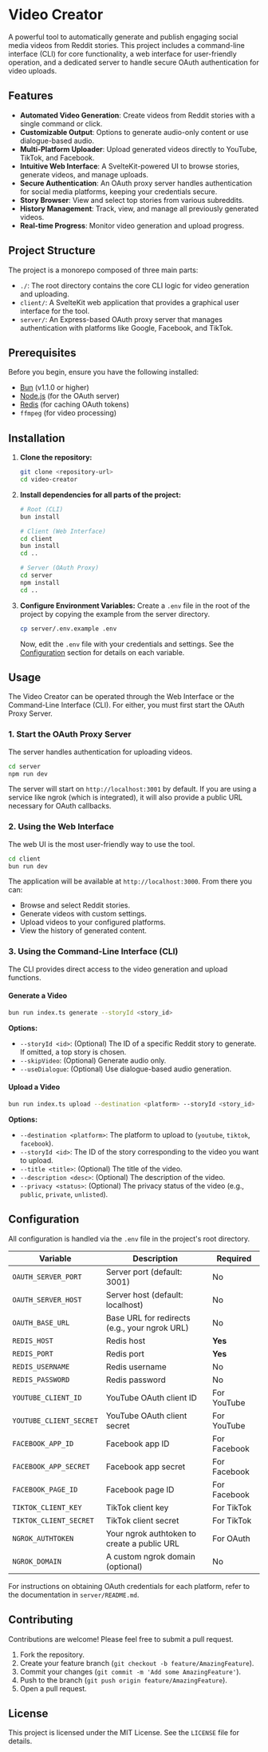 # Video Creator

A powerful tool to automatically generate and publish engaging social media videos from Reddit stories. This project includes a command-line interface (CLI) for core functionality, a web interface for user-friendly operation, and a dedicated server to handle secure OAuth authentication for video uploads.

## Features

- **Automated Video Generation**: Create videos from Reddit stories with a single command or click.
- **Customizable Output**: Options to generate audio-only content or use dialogue-based audio.
- **Multi-Platform Uploader**: Upload generated videos directly to YouTube, TikTok, and Facebook.
- **Intuitive Web Interface**: A SvelteKit-powered UI to browse stories, generate videos, and manage uploads.
- **Secure Authentication**: An OAuth proxy server handles authentication for social media platforms, keeping your credentials secure.
- **Story Browser**: View and select top stories from various subreddits.
- **History Management**: Track, view, and manage all previously generated videos.
- **Real-time Progress**: Monitor video generation and upload progress.

## Project Structure

The project is a monorepo composed of three main parts:

-   `./`: The root directory contains the core CLI logic for video generation and uploading.
-   `client/`: A SvelteKit web application that provides a graphical user interface for the tool.
-   `server/`: An Express-based OAuth proxy server that manages authentication with platforms like Google, Facebook, and TikTok.

## Prerequisites

Before you begin, ensure you have the following installed:

-   [Bun](https://bun.sh/) (v1.1.0 or higher)
-   [Node.js](https://nodejs.org/) (for the OAuth server)
-   [Redis](https://redis.io/) (for caching OAuth tokens)
-   `ffmpeg` (for video processing)

## Installation

1.  **Clone the repository:**
    ```bash
    git clone <repository-url>
    cd video-creator
    ```

2.  **Install dependencies for all parts of the project:**
    ```bash
    # Root (CLI)
    bun install

    # Client (Web Interface)
    cd client
    bun install
    cd ..

    # Server (OAuth Proxy)
    cd server
    npm install
    cd ..
    ```

3.  **Configure Environment Variables:**
    Create a `.env` file in the root of the project by copying the example from the server directory.
    ```bash
    cp server/.env.example .env
    ```
    Now, edit the `.env` file with your credentials and settings. See the [Configuration](#configuration) section for details on each variable.

## Usage

The Video Creator can be operated through the Web Interface or the Command-Line Interface (CLI). For either, you must first start the OAuth Proxy Server.

### 1. Start the OAuth Proxy Server

The server handles authentication for uploading videos.

```bash
cd server
npm run dev
```

The server will start on `http://localhost:3001` by default. If you are using a service like ngrok (which is integrated), it will also provide a public URL necessary for OAuth callbacks.

### 2. Using the Web Interface

The web UI is the most user-friendly way to use the tool.

```bash
cd client
bun run dev
```

The application will be available at `http://localhost:3000`. From there you can:
-   Browse and select Reddit stories.
-   Generate videos with custom settings.
-   Upload videos to your configured platforms.
-   View the history of generated content.

### 3. Using the Command-Line Interface (CLI)

The CLI provides direct access to the video generation and upload functions.

#### Generate a Video

```bash
bun run index.ts generate --storyId <story_id>
```

**Options:**
-   `--storyId <id>`: (Optional) The ID of a specific Reddit story to generate. If omitted, a top story is chosen.
-   `--skipVideo`: (Optional) Generate audio only.
-   `--useDialogue`: (Optional) Use dialogue-based audio generation.

#### Upload a Video

```bash
bun run index.ts upload --destination <platform> --storyId <story_id>
```

**Options:**
-   `--destination <platform>`: The platform to upload to (`youtube`, `tiktok`, `facebook`).
-   `--storyId <id>`: The ID of the story corresponding to the video you want to upload.
-   `--title <title>`: (Optional) The title of the video.
-   `--description <desc>`: (Optional) The description of the video.
-   `--privacy <status>`: (Optional) The privacy status of the video (e.g., `public`, `private`, `unlisted`).

## Configuration

All configuration is handled via the `.env` file in the project's root directory.

| Variable              | Description                                  | Required      |
| --------------------- | -------------------------------------------- | ------------- |
| `OAUTH_SERVER_PORT`   | Server port (default: 3001)                  | No            |
| `OAUTH_SERVER_HOST`   | Server host (default: localhost)             | No            |
| `OAUTH_BASE_URL`      | Base URL for redirects (e.g., your ngrok URL) | No            |
| `REDIS_HOST`          | Redis host                                   | **Yes**       |
| `REDIS_PORT`          | Redis port                                   | **Yes**       |
| `REDIS_USERNAME`      | Redis username                               | No            |
| `REDIS_PASSWORD`      | Redis password                               | No            |
| `YOUTUBE_CLIENT_ID`   | YouTube OAuth client ID                      | For YouTube   |
| `YOUTUBE_CLIENT_SECRET` | YouTube OAuth client secret                  | For YouTube   |
| `FACEBOOK_APP_ID`     | Facebook app ID                              | For Facebook  |
| `FACEBOOK_APP_SECRET` | Facebook app secret                          | For Facebook  |
| `FACEBOOK_PAGE_ID`    | Facebook page ID                             | For Facebook  |
| `TIKTOK_CLIENT_KEY`   | TikTok client key                            | For TikTok    |
| `TIKTOK_CLIENT_SECRET`  | TikTok client secret                         | For TikTok    |
| `NGROK_AUTHTOKEN`     | Your ngrok authtoken to create a public URL  | For OAuth     |
| `NGROK_DOMAIN`        | A custom ngrok domain (optional)             | No            |

For instructions on obtaining OAuth credentials for each platform, refer to the documentation in `server/README.md`.

## Contributing

Contributions are welcome! Please feel free to submit a pull request.

1.  Fork the repository.
2.  Create your feature branch (`git checkout -b feature/AmazingFeature`).
3.  Commit your changes (`git commit -m 'Add some AmazingFeature'`).
4.  Push to the branch (`git push origin feature/AmazingFeature`).
5.  Open a pull request.

## License

This project is licensed under the MIT License. See the `LICENSE` file for details.